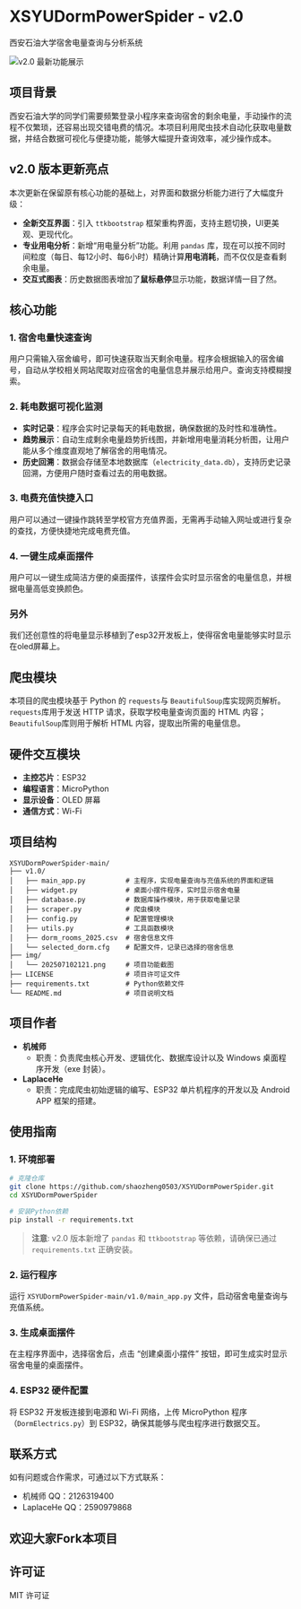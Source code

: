 # XSYUDormPowerSpider - v2.0
西安石油大学宿舍电量查询与分析系统

![v2.0 最新功能展示](https://raw.githubusercontent.com/shaozheng0503/XSYUDormPowerSpider/main/img/202507102121.png)

## 项目背景
西安石油大学的同学们需要频繁登录小程序来查询宿舍的剩余电量，手动操作的流程不仅繁琐，还容易出现交错电费的情况。本项目利用爬虫技术自动化获取电量数据，并结合数据可视化与便捷功能，能够大幅提升查询效率，减少操作成本。

## v2.0 版本更新亮点
本次更新在保留原有核心功能的基础上，对界面和数据分析能力进行了大幅度升级：
- **全新交互界面**：引入 `ttkbootstrap` 框架重构界面，支持主题切换，UI更美观、更现代化。
- **专业用电分析**：新增“用电量分析”功能。利用 `pandas` 库，现在可以按不同时间粒度（每日、每12小时、每6小时）精确计算**用电消耗**，而不仅仅是查看剩余电量。
- **交互式图表**：历史数据图表增加了**鼠标悬停**显示功能，数据详情一目了然。

## 核心功能
### 1. 宿舍电量快速查询
用户只需输入宿舍编号，即可快速获取当天剩余电量。程序会根据输入的宿舍编号，自动从学校相关网站爬取对应宿舍的电量信息并展示给用户。查询支持模糊搜索。

### 2. 耗电数据可视化监测
- **实时记录**：程序会实时记录每天的耗电数据，确保数据的及时性和准确性。
- **趋势展示**：自动生成剩余电量趋势折线图，并新增用电量消耗分析图，让用户能从多个维度直观地了解宿舍的用电情况。
- **历史回溯**：数据会存储至本地数据库（`electricity_data.db`），支持历史记录回溯，方便用户随时查看过去的用电数据。

### 3. 电费充值快捷入口
用户可以通过一键操作跳转至学校官方充值界面，无需再手动输入网址或进行复杂的查找，方便快捷地完成电费充值。

### 4. 一键生成桌面摆件
用户可以一键生成简洁方便的桌面摆件，该摆件会实时显示宿舍的电量信息，并根据电量高低变换颜色。

### 另外
我们还创意性的将电量显示移植到了esp32开发板上，使得宿舍电量能够实时显示在oled屏幕上。

## 爬虫模块
本项目的爬虫模块基于 Python 的 `requests`与 `BeautifulSoup`库实现网页解析。`requests`库用于发送 HTTP 请求，获取学校电量查询页面的 HTML 内容；`BeautifulSoup`库则用于解析 HTML 内容，提取出所需的电量信息。

## 硬件交互模块
- **主控芯片**：ESP32
- **编程语言**：MicroPython
- **显示设备**：OLED 屏幕
- **通信方式**：Wi-Fi

## 项目结构
```
XSYUDormPowerSpider-main/
├── v1.0/
│   ├── main_app.py          # 主程序，实现电量查询与充值系统的界面和逻辑
│   ├── widget.py            # 桌面小摆件程序，实时显示宿舍电量
│   ├── database.py          # 数据库操作模块，用于获取电量记录
│   ├── scraper.py           # 爬虫模块
│   ├── config.py            # 配置管理模块
│   ├── utils.py             # 工具函数模块
│   ├── dorm_rooms_2025.csv  # 宿舍信息文件
│   └── selected_dorm.cfg    # 配置文件，记录已选择的宿舍信息
├── img/
│   └── 202507102121.png     # 项目功能截图
├── LICENSE                  # 项目许可证文件
├── requirements.txt         # Python依赖文件
└── README.md                # 项目说明文档
```

## 项目作者
- **机械师**
  - 职责：负责爬虫核心开发、逻辑优化、数据库设计以及 Windows 桌面程序开发（exe 封装）。
- **LaplaceHe**
  - 职责：完成爬虫初始逻辑的编写、ESP32 单片机程序的开发以及 Android APP 框架的搭建。

## 使用指南
### 1. 环境部署
```bash
# 克隆仓库
git clone https://github.com/shaozheng0503/XSYUDormPowerSpider.git
cd XSYUDormPowerSpider

# 安装Python依赖
pip install -r requirements.txt
```
> **注意**: v2.0 版本新增了 `pandas` 和 `ttkbootstrap` 等依赖，请确保已通过 `requirements.txt` 正确安装。

### 2. 运行程序
运行 `XSYUDormPowerSpider-main/v1.0/main_app.py` 文件，启动宿舍电量查询与充值系统。

### 3. 生成桌面摆件
在主程序界面中，选择宿舍后，点击 “创建桌面小摆件” 按钮，即可生成实时显示宿舍电量的桌面摆件。

### 4. ESP32 硬件配置
将 ESP32 开发板连接到电源和 Wi-Fi 网络，上传 MicroPython 程序（`DormElectrics.py`）到 ESP32，确保其能够与爬虫程序进行数据交互。

## 联系方式
如有问题或合作需求，可通过以下方式联系：
- 机械师 QQ：2126319400
- LaplaceHe QQ：2590979868

## 欢迎大家Fork本项目

## 许可证
MIT 许可证 